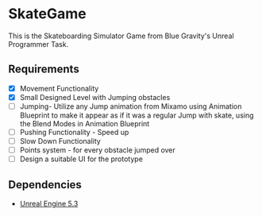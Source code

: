 # SkateGame
This is the Skateboarding Simulator Game from Blue Gravity's Unreal Programmer Task.

## Requirements
* [X] Movement Functionality
* [X] Small Designed Level with Jumping obstacles
* [ ] Jumping- Utilize any Jump animation from Mixamo using Animation Blueprint to make it appear as if it was a regular Jump with skate, using the Blend Modes in Animation Blueprint
* [ ] Pushing Functionality - Speed up
* [ ] Slow Down Functionality
* [ ] Points system - for every obstacle jumped over 
* [ ] Design a suitable UI for the prototype

## Dependencies
* [Unreal Engine 5.3](https://www.unrealengine.com/en-US/blog/unreal-engine-5-3-is-now-available) 